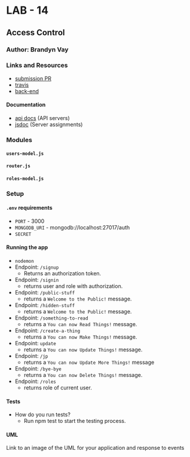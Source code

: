 # LAB - 14

## Access Control

### Author: Brandyn Vay

### Links and Resources

* [submission PR](https://github.com/brandyn-vay-401-advanced-javascript/lab-class-14)
* [travis](https://travis-ci.com/brandyn-vay-401-advanced-javascript/lab-class-14)
* [back-end](https://bv-back-end-final.herokuapp.com/)


#### Documentation
* [api docs](http://xyz.com) (API servers)
* [jsdoc](http://xyz.com) (Server assignments)

### Modules
#### `users-model.js`
#### `router.js`
#### `roles-model.js`

### Setup
#### `.env` requirements
* `PORT` - 3000
* `MONGODB_URI` - mongodb://localhost:27017/auth
* `SECRET`

#### Running the app
* `nodemon`
* Endpoint: `/signup`
  * Returns an authorization token.
* Endpoint: `/signin`
  * returns user and role with authorization.
* Endpoint: `/public-stuff`
  * returns a `Welcome to the Public!` message.
* Endpoint: `/hidden-stuff`
  * returns a `Welcome to the Public!` message.
* Endpoint: `/something-to-read`
  * returns a `You can now Read Things!` message.
* Endpoint: `/create-a-thing`
  * returns a `You can now Make Things!` message.
* Endpoint: `update`
  * returns a `You can now Update Things!` message.
* Endpoint: `/jp`
  * returns a `You can now Update More Things!` message
* Endpoint: `/bye-bye`
  * returns a `You can now Delete Things!` message.
* Endpoint: `/roles`
  * returns role of current user.

  
#### Tests
* How do you run tests? 
  * Run npm test to start the testing process.

#### UML
Link to an image of the UML for your application and response to events

